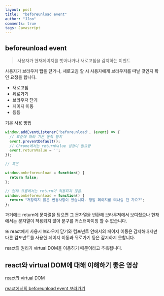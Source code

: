 ```yaml
---
layout: post
title:  "beforeunload event"
author: "JJoo"
comments: true
tags: Javascript
---
```



## beforeunload event

> 사용자가 현재페이지를 벗어나거나 새로고침을 감지하는 이벤트 

사용자가 브라우저 탭을 닫거나, 새로고침 할 시 사용자에게 브라우저를 떠날 것인지 확인 요청을 합니다.

- 새로고침
- 뒤로가기
- 브라우저 닫기
- 페이지 이동 
- 등등

기본 사용 방법

```javascript
window.addEventListener('beforeunload', (event) => {
  // 표준에 따라 기본 동작 방지
  event.preventDefault();
  // Chrome에서는 returnValue 설정이 필요함
  event.returnValue = '';
});

// 혹은 

window.onbeforeunload = function() {
  return false;
};

// 현재 크롬에서는 return이 적용되지 않음.
window.onbeforeunload = function() {
  return "저장되지 않은 변경사항이 있습니다. 정말 페이지를 떠나실 건 가요?";
};


```

과거에는 return에 문자열을 담으면 그 문자열을 반환해 브라우저에서 보여줬으나 현재에서는 문자열이 적용되지 않아 문구를 커스터마이징 할 수 없습니다.


또 react에서 사용시 브라우저 닫기와 컴포넌트 안에서의 페이지 이동은 감지해내지만 다른 컴포넌트를 사용한 페이지 이동과 뒤로가기 등은 감지하지 못합니다.

react의 원리가 virtual DOM을 이용하기 때문이라고 추측됩니다. 


## react와 virtual DOM에 대해 이해하기 좋은 영상

[react와 virtual DOM](https://www.youtube.com/watch?v=BYbgopx44vo)


[react에서의 beforeunload event 보러가기](https://jjoostudy.github.io/2021-08-17/react%EC%97%90%EC%84%9C%EC%9D%98-beforeunload-event)
